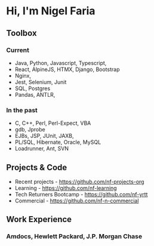 # Hi, I'm Nigel Faria

## Toolbox
### Current
- Java, Python, Javascript, Typescript, 
- React, AlpineJS, HTMX, Django, Bootstrap
- Nginx, 
- Jest, Selenium, Junit
- SQL, Postgres
- Pandas, ANTLR, 

### In the past
- C, C++, Perl, Perl-Expect, VBA
- gdb, Jprobe
- EJBs, JSP, JUnit, JAXB,
- PL/SQL, Hibernate, Oracle, MySQL
- Loadrunner, Ant, SVN

## Projects & Code
- Recent projects - https://github.com/nf-projects-org
- Learning - https://github.com/nf-learning
- Tech Returners Bootcamp - https://github.com/nf-yrtt
- Commercial - https://github.com/nf-n-commercial

## Work Experience

### Amdocs, Hewlett Packard, J.P. Morgan Chase

<!--
**nigelfaria/nigelfaria** is a ✨ _special_ ✨ repository because its `README.md` (this file) appears on your GitHub profile.

Here are some ideas to get you started:

- 🔭 I’m currently working on ...
- 🌱 I’m currently learning ...
- 👯 I’m looking to collaborate on ...
- 🤔 I’m looking for help with ...
- 💬 Ask me about ...
- 📫 How to reach me: ...
- 😄 Pronouns: ...
- ⚡ Fun fact: ...
-->
